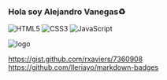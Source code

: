 ### Hola soy Alejandro Vanegas:recycle:

![HTML5](https://img.shields.io/badge/html5-%23E34F26.svg?style=for-the-badge&logo=html5&logoColor=white) ![CSS3](https://img.shields.io/badge/css3-%231572B6.svg?style=for-the-badge&logo=css3&logoColor=white) ![JavaScript](https://img.shields.io/badge/javascript-%23323330.svg?style=for-the-badge&logo=javascript&logoColor=%23F7DF1E)

![logo](https://firebasestorage.googleapis.com/v0/b/alejovr09-5be4f.appspot.com/o/Dark_souls.jpg?alt=media&token=98880707-8402-4627-ba45-73b4b2754fb9)

https://gist.github.com/rxaviers/7360908
https://github.com/Ileriayo/markdown-badges


